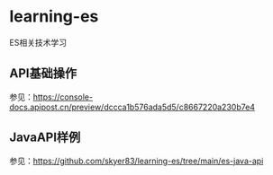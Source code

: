 # learning-es
ES相关技术学习

## API基础操作

参见：https://console-docs.apipost.cn/preview/dccca1b576ada5d5/c8667220a230b7e4



## JavaAPI样例

参见：https://github.com/skyer83/learning-es/tree/main/es-java-api
